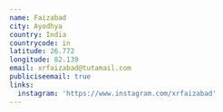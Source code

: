 ```yaml
---
name: Faizabad
city: Ayodhya
country: India
countrycode: in
latitude: 26.772
longitude: 82.139
email: xrfaizabad@tutamail.com
publiciseemail: true
links:
  instagram: 'https://www.instagram.com/xrfaizabad'
---
```


